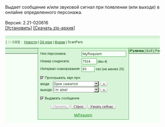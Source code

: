 Выдает сообщение и/или звуковой сигнал при появлении (или выходе) в онлайне определенного персонажа.
<br>
<br>
Версия: 2.21-020616
<br>
[[Установить]](https://raw.githubusercontent.com/MyRequiem/comfortablePlayingInGW/master/separatedScripts/ScanPers/scanPers.user.js) [[Скачать zip-архив]](https://raw.githubusercontent.com/MyRequiem/comfortablePlayingInGW/master/separatedScripts/ScanPers/scanPers.user.js.zip)
<br>
<br>
![ScanPers](https://raw.githubusercontent.com/MyRequiem/comfortablePlayingInGW/master/imgs/ScanPers/screen.png)
<br>

